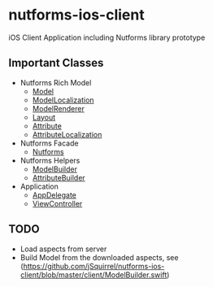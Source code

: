 # nutforms-ios-client
iOS Client Application including Nutforms library prototype

## Important Classes
- Nutforms Rich Model
  - [Model](https://github.com/jSquirrel/nutforms-ios-client/blob/master/client/Model.swift)
  - [ModelLocalization](https://github.com/jSquirrel/nutforms-ios-client/blob/master/client/ModelLocalization.swift)
  - [ModelRenderer](https://github.com/jSquirrel/nutforms-ios-client/blob/master/client/ModelRenderer.swift)
  - [Layout](https://github.com/jSquirrel/nutforms-ios-client/blob/master/client/Layout.swift)
  - [Attribute](https://github.com/jSquirrel/nutforms-ios-client/blob/master/client/Attribute.swift)
  - [AttributeLocalization](https://github.com/jSquirrel/nutforms-ios-client/blob/master/client/AttributeLocalization.swift)
- Nutforms Facade
  - [Nutforms](https://github.com/jSquirrel/nutforms-ios-client/blob/master/client/Nutforms.swift)
- Nutforms Helpers
  - [ModelBuilder](https://github.com/jSquirrel/nutforms-ios-client/blob/master/client/ModelBuilder.swift)
  - [AttributeBuilder](https://github.com/jSquirrel/nutforms-ios-client/blob/master/client/AttributeBuilder.swift)
- Application
  - [AppDelegate](https://github.com/jSquirrel/nutforms-ios-client/blob/master/client/AppDelegate.swift)
  - [ViewController](https://github.com/jSquirrel/nutforms-ios-client/blob/master/client/ViewController.swift)

## TODO
  - Load aspects from server
  - Build Model from the downloaded aspects, see (https://github.com/jSquirrel/nutforms-ios-client/blob/master/client/ModelBuilder.swift)
